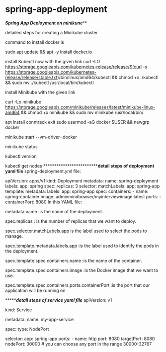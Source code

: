 # spring-app-deployment
***********************Spring App Deployment on minikune*************************

detailed steps for creating a Minikube cluster

command to install docker is

sudo apt update && apt -y install docker.io

install Kubectl now with the given link
curl -LO https://storage.googleapis.com/kubernetes-release/release/$(curl -s https://storage.googleapis.com/kubernetes-release/release/stable.txt)/bin/linux/amd64/kubectl && chmod +x ./kubectl && sudo mv ./kubectl /usr/local/bin/kubectl

install Minikube with the given link

curl -Lo minikube https://storage.googleapis.com/minikube/releases/latest/minikube-linux-amd64 && chmod +x minikube && sudo mv minikube /usr/local/bin/

apt install conntrack
exit
sudo usermod -aG docker $USER && newgrp docker

minikube start --vm-driver=docker

minikube status

kubectl version

kubectl get nodes
*******************************************detail steps of deployment yaml file******************
spring-deployment.yml file:

apiVersion: apps/v1
kind: Deployment
metadata:
  name: spring-deployment
  labels:
    app: spring
spec:
  replicas: 3
  selector:
    matchLabels:
      app: spring-app
  template:
    metadata:
      labels:
        app: spring-app
    spec:
      containers:
        - name: spring-container
          image: adminmindbowser/myinterviewimage:latest
          ports:
            - containerPort: 8080
In this YAML file:

metadata.name :is the name of the deployment.

spec.replicas : is the number of replicas that we want to deploy.

spec.selector.matchLabels.app is the label used to select the pods to manage.

spec.template.metadata.labels.app :is the label used to identify the pods in the deployment.

spec.template.spec.containers.name :is the name of the container.

spec.template.spec.containers.image :is the Docker image that we want to use.

spec.template.spec.containers.ports.containerPort :is the port that our application will be running on

******************************************detail steps of service yaml file*************************************
apiVersion: v1

kind: Service

metadata:
  name: my-app-service

spec:
  type: NodePort
  
  selector:
    app: spring-app
  ports:
    - name: http
      port: 8080
      targetPort: 8080
      nodePort: 30000 # you can choose any port in the range 30000-32767




